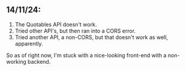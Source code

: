 ## 14/11/24:

1. The Quotables API doesn't work.
2. Tried other API's, but then ran into a CORS error.
3. Tried another API, a non-CORS, but that doesn't work as well, apparently.

So as of right now, I'm stuck with a nice-looking front-end with a non-working backend.
